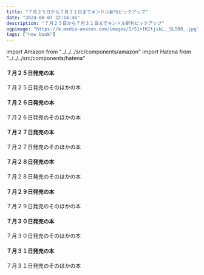 ```yaml
---
title: "７月２５日から７月３１日までキンドル新刊ピックアップ"
date: "2024-08-07 22:14:46"
description: "７月２５日から７月３１日までキンドル新刊ピックアップ"
ogpimage: "https://m.media-amazon.com/images/I/51+fKItjikL._SL500_.jpg"
tags: ["new book"]
---
```

import Amazon from "../../../src/components/amazon"
import Hatena from "../../../src/components/hatena"




#### ７月２５日発売の本

<Amazon asin="B0D9V2ZX86" />
<Amazon asin="B0D9XFNTB5" />
<Amazon asin="B0DB4PJL5G" />
<Amazon asin="B0D9N4X23D" />
<Amazon asin="B0D3KM4D1H" />
<Amazon asin="B0D9N4SHGW" />
<Amazon asin="B0CW1D8S3Q" />
<Amazon asin="B0CW1BTX49" />
<Amazon asin="B0CXY4K88D" />
<Amazon asin="B0D9PQ45H4" />
<Amazon asin="B0D9V35Y9M" />
<Amazon asin="B0D9N3CFZP" />
<Amazon asin="B0D9V3G8Q8" />
<Amazon asin="B0D9V3C72W" />
<Amazon asin="B0CTHRS4V8" />
<Amazon asin="B0D9Y2GD2J" />
<Amazon asin="B0D9V8R7FD" />
<Amazon asin="B0D8SFC943" />
<Amazon asin="B0D9LFRPS2" />
<Amazon asin="B0DB53NWQY" />

７月２５日発売のそのほかの本<Hatena src="https://kyukyunyorituryo.github.io/new_epub/html/20240725.html" title=""/>
#### ７月２６日発売の本

<Amazon asin="B0DB1481VF" />
<Amazon asin="B0D9XXZPRZ" />
<Amazon asin="B0D9XYGGRN" />
<Amazon asin="B0D9N69YY9" />
<Amazon asin="B0D9VQX3WN" />
<Amazon asin="B0D9VQ1K16" />
<Amazon asin="B0D9N39W4P" />
<Amazon asin="B0D9V8K81N" />
<Amazon asin="B0D9VP46YJ" />
<Amazon asin="B0CVZZW9QH" />
<Amazon asin="B0CZ4CY5SJ" />
<Amazon asin="B0D9V3DPBM" />
<Amazon asin="B0D9V896WD" />
<Amazon asin="B0D9V3D7RM" />
<Amazon asin="B0D9V3CX85" />
<Amazon asin="B0D9PPT32F" />
<Amazon asin="B0D9V86JP6" />
<Amazon asin="B0D9XW8XDG" />
<Amazon asin="B0D9VHLRR3" />

７月２６日発売のそのほかの本<Hatena src="https://kyukyunyorituryo.github.io/new_epub/html/20240726.html" title=""/>
#### ７月２７日発売の本

<Amazon asin="B0DB13VG9W" />
<Amazon asin="B0DB14HV6M" />
<Amazon asin="B0CVQ99LRL" />
<Amazon asin="B0D8KNXRK9" />
<Amazon asin="B0D8GXFPC6" />
<Amazon asin="B0D9LJXN8G" />
<Amazon asin="B0DB13VG9W" />
<Amazon asin="B0D9Q11M62" />

７月２７日発売のそのほかの本<Hatena src="https://kyukyunyorituryo.github.io/new_epub/html/20240727.html" title=""/>
#### ７月２８日発売の本

<Amazon asin="B0CW1MZD8V" />
<Amazon asin="B0D9VXVNZL" />
<Amazon asin="B0D9TXYX8P" />
<Amazon asin="B0D9TXYX8P" />
<Amazon asin="B0DBGX77FD" />

７月２８日発売のそのほかの本<Hatena src="https://kyukyunyorituryo.github.io/new_epub/html/20240728.html" title=""/>
#### ７月２９日発売の本

<Amazon asin="B0D8S88LWF" />
<Amazon asin="B0D9NCMFBP" />
<Amazon asin="B0D9NCKX1P" />
<Amazon asin="B0DB12ZWGN" />
<Amazon asin="B0D95R65KS" />
<Amazon asin="B0D6QCW49G" />
<Amazon asin="B0CW1HRQFV" />
<Amazon asin="B0D3MD61T7" />
<Amazon asin="B0DB132H8M" />
<Amazon asin="B0D6NFZ5NS" />
<Amazon asin="B0D9NCMFBP" />
<Amazon asin="B0DB14FYSD" />
<Amazon asin="B0D9VH7YJS" />

７月２９日発売のそのほかの本<Hatena src="https://kyukyunyorituryo.github.io/new_epub/html/20240729.html" title=""/>
#### ７月３０日発売の本

<Amazon asin="B0D9N5B7W6" />
<Amazon asin="B0D8HVT9QY" />
<Amazon asin="B0CW1HK9CN" />
<Amazon asin="B0CXT66K63" />
<Amazon asin="B0CXYH7XJK" />
<Amazon asin="B0D9L8LM7S" />
<Amazon asin="B0CXW965GB" />
<Amazon asin="B0CTHSKBR4" />
<Amazon asin="B0D8R81RB1" />
<Amazon asin="B0D9MZMKZW" />
<Amazon asin="B0D9L7HCMM" />
<Amazon asin="B0D9V7L6FJ" />
<Amazon asin="B0D8K33Y2N" />
<Amazon asin="B0DB146LDV" />
<Amazon asin="B0DB14655C" />
<Amazon asin="B0DB14BDX8" />
<Amazon asin="B0CWRCQQRT" />

７月３０日発売のそのほかの本<Hatena src="https://kyukyunyorituryo.github.io/new_epub/html/20240730.html" title=""/>
#### ７月３１日発売の本

<Amazon asin="B0CTCKDTXZ" />
<Amazon asin="B0D8RWTSNN" />
<Amazon asin="B0D8S52HQY" />
<Amazon asin="B0D9VNVGFB" />
<Amazon asin="B0D9VMSYYX" />
<Amazon asin="B0D9VMB4Q6" />
<Amazon asin="B0D9VN1Y4B" />
<Amazon asin="B0D9VKY3L5" />
<Amazon asin="B0D5GNG48S" />
<Amazon asin="B0DB13Y1W2" />
<Amazon asin="B0DBPNM9FD" />
<Amazon asin="B0D8VD433G" />
<Amazon asin="B0D9VMSYYX" />
<Amazon asin="B0D9VMB4Q6" />
<Amazon asin="B0D9VPWSWT" />

７月３１日発売のそのほかの本<Hatena src="https://kyukyunyorituryo.github.io/new_epub/html/20240731.html" title=""/>
